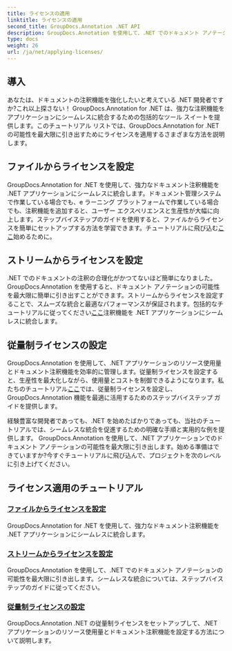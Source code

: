```yaml
---
title: ライセンスの適用
linktitle: ライセンスの適用
second_title: GroupDocs.Annotation .NET API
description: GroupDocs.Annotation を使用して、.NET でのドキュメント アノテーションの可能性を最大限に引き出します。シームレスな統合については、段階的なチュートリアルに従ってください。
type: docs
weight: 26
url: /ja/net/applying-licenses/
---
```

## 導入

あなたは、ドキュメントの注釈機能を強化したいと考えている .NET 開発者ですか?これ以上探さない！ GroupDocs.Annotation for .NET は、強力な注釈機能をアプリケーションにシームレスに統合するための包括的なツール スイートを提供します。このチュートリアル リストでは、GroupDocs.Annotation for .NET の可能性を最大限に引き出すためにライセンスを適用するさまざまな方法を説明します。

## ファイルからライセンスを設定
GroupDocs.Annotation for .NET を使用して、強力なドキュメント注釈機能を .NET アプリケーションにシームレスに統合します。ドキュメント管理システムで作業している場合でも、e ラーニング プラットフォームで作業している場合でも、注釈機能を追加すると、ユーザー エクスペリエンスと生産性が大幅に向上します。ステップバイステップのガイドを使用すると、ファイルからライセンスを簡単にセットアップする方法を学習できます。チュートリアルに飛び込む[ここ](./set-license-from-file/)始めるために。

## ストリームからライセンスを設定
.NET でのドキュメントの注釈の合理化がかつてないほど簡単になりました。 GroupDocs.Annotation を使用すると、ドキュメント アノテーションの可能性を最大限に簡単に引き出すことができます。ストリームからライセンスを設定することで、スムーズな統合と最適なパフォーマンスが保証されます。包括的なチュートリアルに従ってください[ここ](./set-license-from-stream/)注釈機能を .NET アプリケーションにシームレスに統合します。

## 従量制ライセンスの設定
GroupDocs.Annotation を使用して、.NET アプリケーションのリソース使用量とドキュメント注釈機能を効率的に管理します。従量制ライセンスを設定すると、生産性を最大化しながら、使用量とコストを制御できるようになります。私たちのチュートリアル[ここ](./set-metered-license/)では、従量制ライセンスを設定し、GroupDocs.Annotation 機能を最適に活用するためのステップバイステップ ガイドを提供します。

経験豊富な開発者であっても、.NET を始めたばかりであっても、当社のチュートリアルでは、シームレスな統合を促進するための明確な手順と実用的な例を提供します。 GroupDocs.Annotation を使用して、.NET アプリケーションでのドキュメント アノテーションの可能性を最大限に引き出します。始める準備はできていますか?今すぐチュートリアルに飛び込んで、プロジェクトを次のレベルに引き上げてください。

## ライセンス適用のチュートリアル
### [ファイルからライセンスを設定](./set-license-from-file/)
GroupDocs.Annotation for .NET を使用して、強力なドキュメント注釈機能を .NET アプリケーションにシームレスに統合します。
### [ストリームからライセンスを設定](./set-license-from-stream/)
GroupDocs.Annotation を使用して、.NET でのドキュメント アノテーションの可能性を最大限に引き出します。シームレスな統合については、ステップバイステップのガイドに従ってください。
### [従量制ライセンスの設定](./set-metered-license/)
GroupDocs.Annotation .NET の従量制ライセンスをセットアップして、.NET アプリケーションのリソース使用量とドキュメント注釈機能を設定する方法について説明します。
